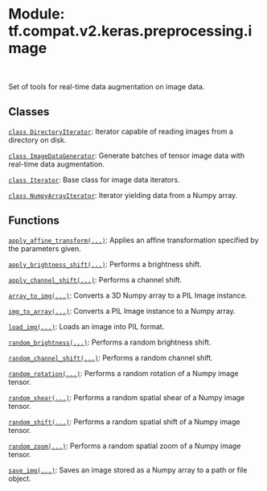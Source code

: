 <div itemscope itemtype="http://developers.google.com/ReferenceObject">
<meta itemprop="name" content="tf.compat.v2.keras.preprocessing.image" />
<meta itemprop="path" content="Stable" />
</div>

# Module: tf.compat.v2.keras.preprocessing.image


<table class="tfo-notebook-buttons tfo-api" align="left">
</table>



Set of tools for real-time data augmentation on image data.



## Classes

[`class DirectoryIterator`](../../../../../tf/keras/preprocessing/image/DirectoryIterator.md): Iterator capable of reading images from a directory on disk.

[`class ImageDataGenerator`](../../../../../tf/keras/preprocessing/image/ImageDataGenerator.md): Generate batches of tensor image data with real-time data augmentation.

[`class Iterator`](../../../../../tf/keras/preprocessing/image/Iterator.md): Base class for image data iterators.

[`class NumpyArrayIterator`](../../../../../tf/keras/preprocessing/image/NumpyArrayIterator.md): Iterator yielding data from a Numpy array.

## Functions

[`apply_affine_transform(...)`](../../../../../tf/keras/preprocessing/image/apply_affine_transform.md): Applies an affine transformation specified by the parameters given.

[`apply_brightness_shift(...)`](../../../../../tf/keras/preprocessing/image/apply_brightness_shift.md): Performs a brightness shift.

[`apply_channel_shift(...)`](../../../../../tf/keras/preprocessing/image/apply_channel_shift.md): Performs a channel shift.

[`array_to_img(...)`](../../../../../tf/keras/preprocessing/image/array_to_img.md): Converts a 3D Numpy array to a PIL Image instance.

[`img_to_array(...)`](../../../../../tf/keras/preprocessing/image/img_to_array.md): Converts a PIL Image instance to a Numpy array.

[`load_img(...)`](../../../../../tf/keras/preprocessing/image/load_img.md): Loads an image into PIL format.

[`random_brightness(...)`](../../../../../tf/keras/preprocessing/image/random_brightness.md): Performs a random brightness shift.

[`random_channel_shift(...)`](../../../../../tf/keras/preprocessing/image/random_channel_shift.md): Performs a random channel shift.

[`random_rotation(...)`](../../../../../tf/keras/preprocessing/image/random_rotation.md): Performs a random rotation of a Numpy image tensor.

[`random_shear(...)`](../../../../../tf/keras/preprocessing/image/random_shear.md): Performs a random spatial shear of a Numpy image tensor.

[`random_shift(...)`](../../../../../tf/keras/preprocessing/image/random_shift.md): Performs a random spatial shift of a Numpy image tensor.

[`random_zoom(...)`](../../../../../tf/keras/preprocessing/image/random_zoom.md): Performs a random spatial zoom of a Numpy image tensor.

[`save_img(...)`](../../../../../tf/keras/preprocessing/image/save_img.md): Saves an image stored as a Numpy array to a path or file object.



